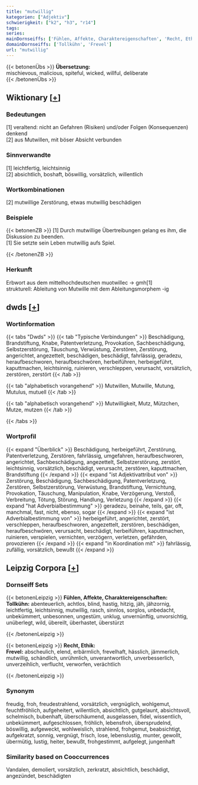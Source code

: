 ```yaml
---
title: "mutwillig"
kategorien: ["Adjektiv"]
schwierigkeit: ["k2", "h3", "r14"]
tags:
series:
mainDornseiffs: ['Fühlen, Affekte, Charaktereigenschaften', 'Recht, Ethik']
domainDornseiffs: ['Tollkühn', 'Frevel']
url: "mutwillig"
---
```


{{< betonenÜbs >}}
**Übersetzung:**  
mischievous, malicious, spiteful, wicked, willful, deliberate  
{{< /betonenÜbs >}}

## Wiktionary [[+](https://de.wiktionary.org/wiki/mutwillig)]

### Bedeutungen
[1] veraltend: nicht an Gefahren (Risiken) und/oder Folgen (Konsequenzen) denkend  
[2] aus Mutwillen, mit böser Absicht verbunden  

### Sinnverwandte
[1] leichtfertig, leichtsinnig  
[2] absichtlich, boshaft, böswillig, vorsätzlich, willentlich  

### Wortkombinationen
[2] mutwillige Zerstörung, etwas mutwillig beschädigen  

### Beispiele
{{< betonenZB >}}
[1] Durch mutwillige Übertreibungen gelang es ihm, die Diskussion zu beenden.  
[1] Sie setzte sein Leben mutwillig aufs Spiel.  

{{< /betonenZB >}}
### Herkunft
Erbwort aus dem mittelhochdeutschen muotwillec → gmh[1]  
strukturell: Ableitung von Mutwille mit dem Ableitungsmorphem -ig  



## dwds [[+](https://www.dwds.de/wb/mutwillig)]

### Wortinformation
{{< tabs "Dwds" >}}
{{< tab "Typische Verbindungen" >}}
Beschädigung, Brandstiftung, Knabe, Patentverletzung, Provokation, Sachbeschädigung, Selbstzerstörung, Täuschung, Verwüstung, Zerstören, Zerstörung, angerichtet, angezettelt, beschädigen, beschädigt, fahrlässig, geradezu, heraufbeschworen, heraufbeschwören, herbeiführen, herbeigeführt, kaputtmachen, leichtsinnig, ruinieren, verschleppen, verursacht, vorsätzlich, zerstören, zerstört
{{< /tab >}}

{{< tab "alphabetisch vorangehend" >}}
Mutwillen, Mutwille, Mutung, Mutulus, mutuell
{{< /tab >}}

{{< tab "alphabetisch vorangehend" >}}
Mutwilligkeit, Mutz, Mützchen, Mutze, mutzen
{{< /tab >}}

{{< /tabs >}}

### Wortprofil
{{< expand "Überblick" >}} Beschädigung, herbeigeführt, Zerstörung, Patentverletzung, Zerstören, fahrlässig, umgefahren, heraufbeschworen, angerichtet, Sachbeschädigung, angezettelt, Selbstzerstörung, zerstört, leichtsinnig, vorsätzlich, beschädigt, verursacht, zerstören, kaputtmachen, Brandstiftung {{< /expand >}}
{{< expand "ist Adjektivattribut von" >}} Zerstörung, Beschädigung, Sachbeschädigung, Patentverletzung, Zerstören, Selbstzerstörung, Verwüstung, Brandstiftung, Vernichtung, Provokation, Täuschung, Manipulation, Knabe, Verzögerung, Verstoß, Verbreitung, Tötung, Störung, Handlung, Verletzung {{< /expand >}}
{{< expand "hat Adverbialbestimmung" >}} geradezu, beinahe, teils, gar, oft, manchmal, fast, nicht, ebenso, sogar {{< /expand >}}
{{< expand "ist Adverbialbestimmung von" >}} herbeigeführt, angerichtet, zerstört, verschleppen, heraufbeschworen, angezettelt, zerstören, beschädigen, heraufbeschwören, verursacht, beschädigt, herbeiführen, kaputtmachen, ruinieren, verspielen, vernichten, verzögern, verletzen, gefährden, provozieren {{< /expand >}}
{{< expand "in Koordination mit" >}} fahrlässig, zufällig, vorsätzlich, bewußt {{< /expand >}}

## Leipzig Corpora [[+](https://corpora.uni-leipzig.de/en/res?word=mutwillig&corpusId=deu_newscrawl-public_2018)]

### Dornseiff Sets
{{< betonenLeipzig >}}
**Fühlen, Affekte, Charaktereigenschaften:**  
**Tollkühn:** abenteuerlich, achtlos, blind, hastig, hitzig, jäh, jähzornig, leichtfertig, leichtsinnig, mutwillig, rasch, sinnlos, sorglos, unbedacht, unbekümmert, unbesonnen, ungestüm, unklug, unvernünftig, unvorsichtig, unüberlegt, wild, übereilt, überhastet, überstürzt  

{{< /betonenLeipzig >}}


{{< betonenLeipzig >}}
**Recht, Ethik:**  
**Frevel:** abscheulich, elend, erbärmlich, frevelhaft, hässlich, jämmerlich, mutwillig, schändlich, unrühmlich, unverantwortlich, unverbesserlich, unverzeihlich, verflucht, verworfen, verächtlich  

{{< /betonenLeipzig >}}

### Synonym
freudig, froh, freudestrahlend, vorsätzlich, vergnüglich, wohlgemut, feuchtfröhlich, aufgeheitert, willentlich, absichtlich, gutgelaunt, absichtsvoll, schelmisch, bubenhaft, überschäumend, ausgelassen, fidel, wissentlich, unbekümmert, aufgeschlossen, fröhlich, lebensfroh, übersprudelnd, böswillig, aufgeweckt, wohlweislich, strahlend, frohgemut, beabsichtigt, aufgekratzt, sonnig, vergnügt, frisch, lose, lebenslustig, munter, gewollt, übermütig, lustig, heiter, bewußt, frohgestimmt, aufgelegt, jungenhaft


### Similarity based on Cooccurrences
Vandalen, demoliert, vorsätzlich, zerkratzt, absichtlich, beschädigt, angezündet, beschädigten


